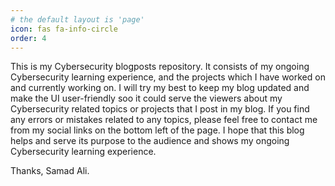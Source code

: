```yaml
---
# the default layout is 'page'
icon: fas fa-info-circle
order: 4
---
```


This is my Cybersecurity blogposts repository. It consists of my ongoing Cybersecurity learning experience, and the projects which I have worked on and currently working on. I will try my best to keep my blog updated and make the UI user-friendly soo it could serve the viewers about my Cybersecurity related topics or projects that I post in my blog. If you find any errors or mistakes related to any topics, please feel free to contact me from my social links on the bottom left of the page. I hope that this blog helps and serve its purpose to the audience and shows my ongoing Cybersecurity learning experience.  

Thanks,
Samad Ali.


